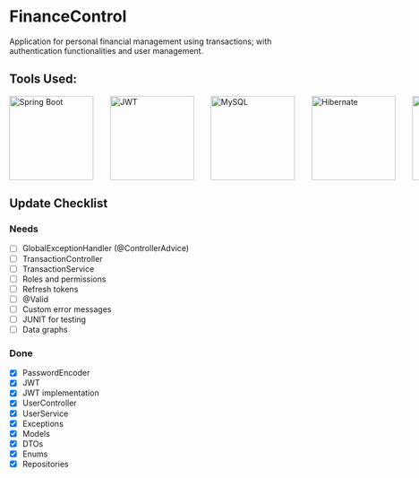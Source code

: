 # FinanceControl
Application for personal financial management using transactions; with authentication functionalities and user management.

## Tools Used:

<div style="display: flex; gap: 30px;">
<img height="150" src="https://github.com/user-attachments/assets/a840e26c-3ba3-46ab-8a40-10022da8cd30" alt="Spring Boot" />
<img height="150" src="https://github.com/user-attachments/assets/32d52b01-65c7-46f9-8983-1bbc8b93ea82" alt="JWT" />
<img height="150" src="https://github.com/user-attachments/assets/63a18483-a813-4593-b5ac-740c88b4c4ad" alt="MySQL" />
<img height="150" src="https://github.com/user-attachments/assets/3b58896e-23c5-47ba-a076-3264b7cce7ad" alt="Hibernate" />
<img height="150" src="https://github.com/user-attachments/assets/f714d4fb-aca7-428a-93bd-a11d4338f77e" alt="Lombok" /> </div>


## Update Checklist
### Needs
- [ ] GlobalExceptionHandler (@ControllerAdvice)
- [ ] TransactionController
- [ ] TransactionService
- [ ] Roles and permissions
- [ ] Refresh tokens
- [ ] @Valid
- [ ] Custom error messages
- [ ] JUNIT for testing
- [ ] Data graphs

### Done
- [x] PasswordEncoder
- [x] JWT
- [x] JWT implementation
- [x] UserController
- [x] UserService
- [x] Exceptions
- [x] Models
- [x] DTOs
- [x] Enums
- [x] Repositories
